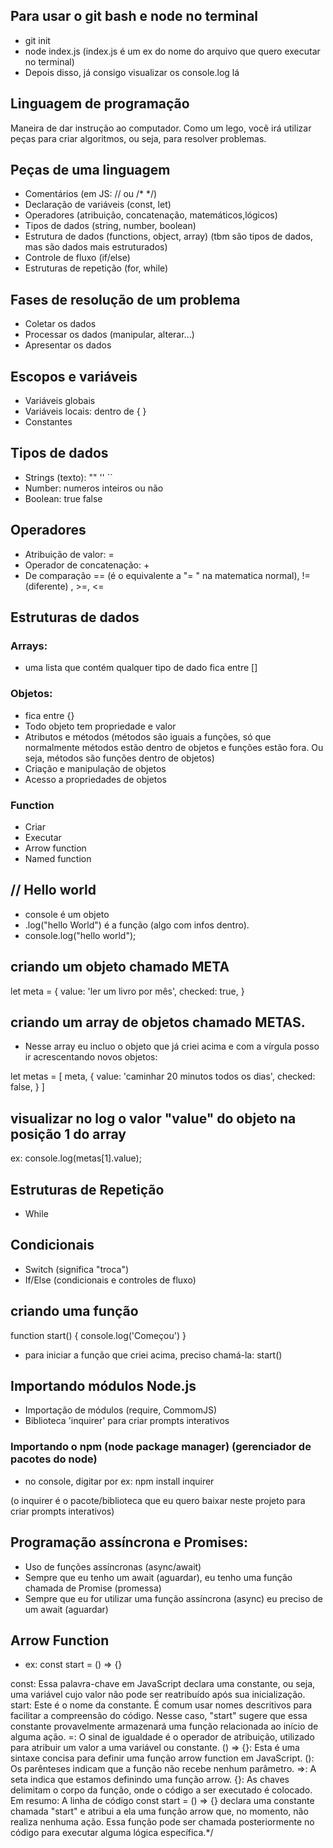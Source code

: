 ## Para usar o git bash e node no terminal
- git init
- node index.js (index.js é um ex do nome do arquivo que quero executar no terminal)
- Depois disso, já consigo visualizar os console.log lá
## Linguagem de programação

Maneira de dar instrução ao computador.
Como um lego, você irá utilizar peças para criar algoritmos, ou seja, para resolver problemas.

## Peças de uma linguagem

- Comentários (em JS: // ou /* */)
- Declaração de variáveis (const, let)
- Operadores (atribuição,  concatenação, matemáticos,lógicos)
- Tipos de dados (string, number, boolean)
- Estrutura de dados (functions, object, array) (tbm são tipos de dados, mas são dados mais estruturados)
- Controle de fluxo (if/else)
- Estruturas de repetição (for, while)

## Fases de resolução de  um problema

- Coletar os dados
- Processar os dados (manipular, alterar...)
- Apresentar os dados

## Escopos e variáveis

- Variáveis globais
- Variáveis locais: dentro de { }
- Constantes

## Tipos de dados

- Strings (texto): "" '' ``
- Number: numeros inteiros ou não
- Boolean: true false

## Operadores

- Atribuição de valor: =
- Operador de concatenação: +
- De comparação == (é o equivalente a "= " na matematica normal), != (diferente)
, >=, <= 
## Estruturas de dados

### Arrays: 
- uma lista que contém qualquer tipo de dado
fica entre []

### Objetos:
- fica entre {}
- Todo objeto tem propriedade e valor
- Atributos e métodos (métodos são iguais a funções, só que normalmente métodos estão dentro de objetos e funções estão fora. Ou seja, métodos são funções dentro de objetos)
- Criação e manipulação de objetos
- Acesso a propriedades de objetos

### Function

- Criar
- Executar
- Arrow function
- Named function

## // Hello world
- console é um objeto
- .log("hello World") é a função (algo com infos dentro). 
- console.log("hello world");

## criando um objeto chamado META 
let meta = {
    value: 'ler um livro por mês',
    checked: true,
}

## criando um array de objetos chamado METAS.
- Nesse array eu incluo o objeto que já criei acima e com a vírgula posso ir acrescentando novos objetos:

let metas = [
    meta,
    {
        value: 'caminhar 20 minutos todos os dias',
        checked: false,
    }
]

## visualizar no log o valor "value" do objeto na posição  1 do array
ex: console.log(metas[1].value);


## Estruturas de Repetição
- While

## Condicionais

- Switch (significa "troca")
- If/Else (condicionais e controles de fluxo)

## criando uma função
function start() {
    console.log('Começou')
}

- para iniciar a função que criei acima, preciso chamá-la: 
start()

## Importando módulos Node.js

- Importação de módulos (require, CommomJS)
- Biblioteca 'inquirer' para criar prompts interativos

### Importando o npm (node package manager) (gerenciador de pacotes do node)

- no console, digitar por ex:
npm install inquirer

(o inquirer é o pacote/biblioteca que eu quero baixar neste projeto para criar prompts interativos)

## Programação assíncrona e Promises:

- Uso de funções assíncronas (async/await)
- Sempre que eu tenho um await (aguardar), eu tenho uma função chamada de Promise (promessa)
- Sempre que eu for utilizar uma função assíncrona (async) eu preciso de um await (aguardar)

## Arrow Function
- ex: const start = () => {}

const: Essa palavra-chave em JavaScript declara uma constante, ou seja, uma variável cujo valor não pode ser reatribuído após sua inicialização.
start: Este é o nome da constante. É comum usar nomes descritivos para facilitar a compreensão do código. Nesse caso, "start" sugere que essa constante provavelmente armazenará uma função relacionada ao início de alguma ação.
=: O sinal de igualdade é o operador de atribuição, utilizado para atribuir um valor a uma variável ou constante.
() => {}: Esta é uma sintaxe concisa para definir uma função arrow function em JavaScript.
(): Os parênteses indicam que a função não recebe nenhum parâmetro.
=>: A seta indica que estamos definindo uma função arrow.
{}: As chaves delimitam o corpo da função, onde o código a ser executado é colocado.
Em resumo:
A linha de código const start = () => {} declara uma constante chamada "start" e atribui a ela uma função arrow que, no momento, não realiza nenhuma ação. Essa função pode ser chamada posteriormente no código para executar alguma lógica específica.*/
